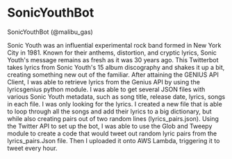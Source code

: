 # SonicYouthBot
SonicYouthBot (@malibu_gas) 

Sonic Youth was an influential experimental rock band formed in New York City in 1981. Known for their anthems, distortion, and cryptic lyrics, Sonic Youth's message remains as fresh as it was 30 years ago. This Twitterbot takes lyrics from Sonic Youth's 15 album discography and shakes it up a bit, creating something new out of the familiar. After attaining the GENIUS API Client, I was able to retrieve lyrics from the Genius API by using the lyricsgenius python module. I was able to get several JSON files with various Sonic Youth metadata, such as song title, release date, lyrics, songs in each file. I was only looking for the lyrics. I created a new file that is able to loop through all the songs and add their lyrics to a big dictionary, but while also creating pairs out of two random lines (lyrics_pairs.json). Using the Twitter API to set up the bot, I was able to use the Glob and Tweepy module to create a code that would tweet out random lyric pairs from the lyrics_pairs.Json file. Then I uploaded it onto AWS Lambda, triggering it to tweet every hour.
